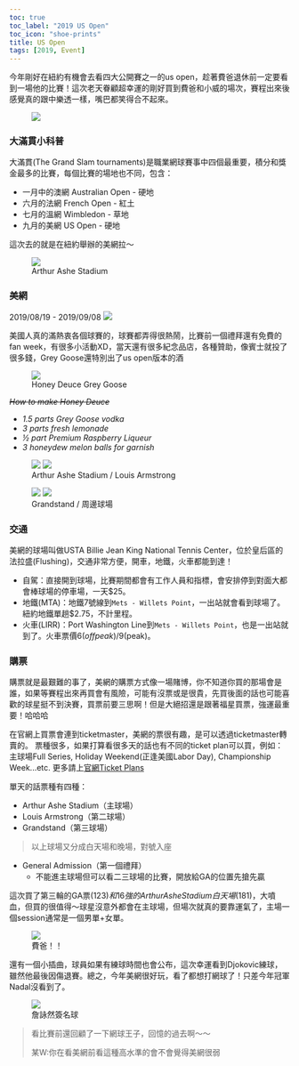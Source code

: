```yaml
---
toc: true
toc_label: "2019 US Open"
toc_icon: "shoe-prints"
title: US Open
tags: [2019, Event]
---
```


今年剛好在紐約有機會去看四大公開賽之一的us open，趁著費爸退休前一定要看到一場他的比賽！這次老天眷顧超幸運的剛好買到費爸和小威的場次，賽程出來後感覺真的跟中樂透一樣，嘴巴都笑得合不起來。

<figure>
    <img src="../assets/images/post2/01.jpg"/>
</figure>

### 大滿貫小科普
大滿貫(The Grand Slam tournaments)是職業網球賽事中四個最重要，積分和獎金最多的比賽，每個比賽的場地也不同，包含：
- 一月中的澳網 Australian Open - 硬地
- 六月的法網 French Open - 紅土
- 七月的溫網 Wimbledon - 草地
- 九月的美網 US Open - 硬地

這次去的就是在紐約舉辦的美網拉～
<figure>
    <img src="../assets/images/post2/02.jpg"/>
    <figcaption>Arthur Ashe Stadium</figcaption>
</figure>


### 美網

2019/08/19 - 2019/09/08
![](../assets/images/post2/03.jpg)

美國人真的滿熱衷各個球賽的，球賽都弄得很熱鬧，比賽前一個禮拜還有免費的fan week，有很多小活動XD，當天還有很多紀念品店，各種贊助，像賓士就投了很多錢，Grey Goose還特別出了us open版本的酒
<figure class="half">
    <img src="../assets/images/post2/04.jpg"/>
    <figcaption>Honey Deuce Grey Goose</figcaption>
</figure>

*~~How to make Honey Deuce~~*

- *1.5 parts Grey Goose vodka*
- *3 parts fresh lemonade*
- *½ part Premium Raspberry Liqueur*
- *3 honeydew melon balls for garnish*

<figure class="half">
    <img src="../assets/images/post2/05.jpg"/>
    <img src="../assets/images/post2/06.jpg"/>
    <figcaption>Arthur Ashe Stadium / Louis Armstrong </figcaption>
</figure>


<figure class="half">
    <img src="../assets/images/post2/07.jpg"/>
    <img src="../assets/images/post2/08.jpg"/>
    <figcaption>Grandstand / 周邊球場</figcaption>
</figure>

### 交通

美網的球場叫做USTA Billie Jean King National Tennis Center，位於皇后區的法拉盛(Flushing)，交通非常方便，開車，地鐵，火車都能到達！

- 自駕：直接開到球場，比賽期間都會有工作人員和指標，會安排停到對面大都會棒球場的停車場，一天$25。
- 地鐵(MTA)：地鐵7號線到`Mets - Willets Point`，一出站就會看到球場了。紐約地鐵單趟$2.75，不計里程。
- 火車(LIRR)：Port Washington Line到`Mets - Willets Point`，也是一出站就到了。火車票價$6(off peak)/$9(peak)。

### 購票
購票就是最艱難的事了，美網的購票方式像一場賭博，你不知道你買的那場會是誰，如果等賽程出來再買會有風險，可能有沒票或是很貴，先買後面的話也可能喜歡的球星挺不到決賽，買票前要三思啊！但是大絕招還是跟著福星買票，強運最重要！哈哈哈

在官網上買票會連到ticketmaster，美網的票很有趣，是可以透過ticketmaster轉賣的。
票種很多，如果打算看很多天的話也有不同的ticket plan可以買，例如：主球場Full Series, Holiday Weekend(正逢美國Labor Day), Championship Week...etc. 更多請上[官網Ticket Plans](https://www.usopen.org/en_US/tickets/ticket_plans.html)

單天的話票種有四種：
- Arthur Ashe Stadium（主球場）
- Louis Armstrong（第二球場）
- Grandstand（第三球場）

> 以上球場又分成白天場和晚場，對號入座

- General Admission（第一個禮拜）
    - 不能進主球場但可以看二三球場的比賽，開放給GA的位置先搶先贏

這次買了第三輪的GA票($123)和16強的Arthur Ashe Stadium白天場($181)，大噴血，但買的很值得～球星沒意外都會在主球場，但場次就真的要靠運氣了，主場一個session通常是一個男單+女單。

<figure class="half">
    <img src="../assets/images/post2/09.jpg" />
    <figcaption>費爸！！</figcaption>
</figure>

還有一個小插曲，球員如果有練球時間也會公布，這次幸運看到Djokovic練球，雖然他最後因傷退賽。總之，今年美網很好玩，看了都想打網球了！只差今年冠軍Nadal沒看到了。

<figure class="half">
    <img src="../assets/images/post2/10.jpg"/>
    <figcaption>詹詠然簽名球</figcaption>
</figure>

> 看比賽前還回顧了一下網球王子，回憶的過去啊～～
>
> 某W:你在看美網前看這種高水準的會不會覺得美網很弱
